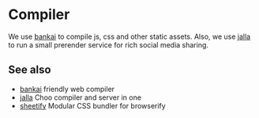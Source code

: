 # Compiler

We use [bankai](https://github.com/choojs/bankai) to compile js, css and other static assets.
Also, we use [jalla](https://github.com/jallajs/jalla) to run a small prerender service for rich social media sharing.

## See also

- [bankai](https://github.com/choojs/bankai) friendly web compiler
- [jalla](https://github.com/jallajs/jalla) Choo compiler and server in one
- [sheetify](https://github.com/stackcss/sheetify) Modular CSS bundler for browserify
